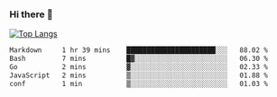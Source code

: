 ### Hi there 👋

<!--
**3Xpl0it3r/3Xpl0it3r** is a ✨ _special_ ✨ repository because its `README.md` (this file) appears on your GitHub profile.

Here are some ideas to get you started:

- 🔭 I’m currently working on ...
- 🌱 I’m currently learning ...
- 👯 I’m looking to collaborate on ...
- 🤔 I’m looking for help with ...
- 💬 Ask me about ...
- 📫 How to reach me: ...
- 😄 Pronouns: ...
- ⚡ Fun fact: ...
-->


[![Top Langs](https://github-readme-stats.vercel.app/api/top-langs/?username=3Xpl0it3r&layout=compact)](https://github.com/3Xpl0it3r/3Xpl0it3r)

<!--START_SECTION:waka-->

```txt
Markdown     1 hr 39 mins    ██████████████████████░░░   88.02 %
Bash         7 mins          █▓░░░░░░░░░░░░░░░░░░░░░░░   06.30 %
Go           2 mins          ▓░░░░░░░░░░░░░░░░░░░░░░░░   02.33 %
JavaScript   2 mins          ▒░░░░░░░░░░░░░░░░░░░░░░░░   01.88 %
conf         1 min           ▒░░░░░░░░░░░░░░░░░░░░░░░░   01.03 %
```

<!--END_SECTION:waka-->
